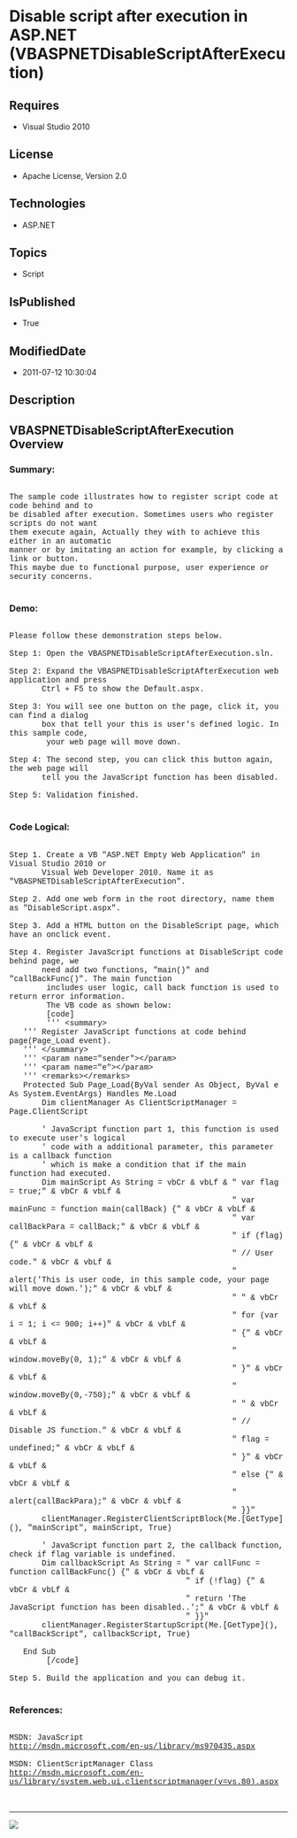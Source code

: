 # Disable script after execution in ASP.NET (VBASPNETDisableScriptAfterExecution)
## Requires
* Visual Studio 2010
## License
* Apache License, Version 2.0
## Technologies
* ASP.NET
## Topics
* Script
## IsPublished
* True
## ModifiedDate
* 2011-07-12 10:30:04
## Description

<p style="font-family:Courier New"></p>
<h2>VBASPNETDisableScriptAfterExecution Overview</h2>
<p style="font-family:Courier New"></p>
<h3>Summary:</h3>
<p style="font-family:Courier New"><br>
The sample code illustrates how to register script code at code behind and to <br>
be disabled after execution. Sometimes users who register scripts do not want <br>
them execute again, Actually they with to achieve this either in an automatic<br>
manner or by imitating an action for example, by clicking a link or button. <br>
This maybe due to functional purpose, user experience or security concerns. <br>
<br>
</p>
<h3>Demo:</h3>
<p style="font-family:Courier New"><br>
Please follow these demonstration steps below.<br>
<br>
Step 1: Open the VBASPNETDisableScriptAfterExecution.sln.<br>
<br>
Step 2: Expand the VBASPNETDisableScriptAfterExecution web application and press <br>
&nbsp; &nbsp; &nbsp; &nbsp;Ctrl &#43; F5 to show the Default.aspx.<br>
<br>
Step 3: You will see one button on the page, click it, you can find a dialog <br>
&nbsp; &nbsp; &nbsp; &nbsp;box that tell your this is user's defined logic. In this sample code,
<br>
&nbsp;&nbsp;&nbsp;&nbsp;&nbsp;&nbsp;&nbsp;&nbsp;your web page will move down.<br>
<br>
Step 4: The second step, you can click this button again, the web page will <br>
&nbsp; &nbsp; &nbsp; &nbsp;tell you the JavaScript function has been disabled.<br>
<br>
Step 5: Validation finished.<br>
<br>
</p>
<h3>Code Logical:</h3>
<p style="font-family:Courier New"><br>
Step 1. Create a VB &quot;ASP.NET Empty Web Application&quot; in Visual Studio 2010 or<br>
&nbsp; &nbsp; &nbsp; &nbsp;Visual Web Developer 2010. Name it as &quot;VBASPNETDisableScriptAfterExecution&quot;.<br>
<br>
Step 2. Add one web form in the root directory, name them as &quot;DisableScript.aspx&quot;.<br>
<br>
Step 3. Add a HTML button on the DisableScript page, which have an onclick event.<br>
<br>
Step 4. Register JavaScript functions at DisableScript code behind page, we<br>
&nbsp; &nbsp; &nbsp; &nbsp;need add two functions, &quot;main()&quot; and &quot;callBackFunc()&quot;. The main function
<br>
&nbsp;&nbsp;&nbsp;&nbsp;&nbsp;&nbsp;&nbsp;&nbsp;includes user logic, call back function is used to return error information.<br>
&nbsp;&nbsp;&nbsp;&nbsp;&nbsp;&nbsp;&nbsp;&nbsp;The VB code as shown below:<br>
&nbsp;&nbsp;&nbsp;&nbsp;&nbsp;&nbsp;&nbsp;&nbsp;[code]<br>
&nbsp;&nbsp;&nbsp;&nbsp;&nbsp;&nbsp;&nbsp;&nbsp;''' &lt;summary&gt;<br>
&nbsp; &nbsp;''' Register JavaScript functions at code behind page(Page_Load event).
<br>
&nbsp; &nbsp;''' &lt;/summary&gt;<br>
&nbsp; &nbsp;''' &lt;param name=&quot;sender&quot;&gt;&lt;/param&gt;<br>
&nbsp; &nbsp;''' &lt;param name=&quot;e&quot;&gt;&lt;/param&gt;<br>
&nbsp; &nbsp;''' &lt;remarks&gt;&lt;/remarks&gt;<br>
&nbsp; &nbsp;Protected Sub Page_Load(ByVal sender As Object, ByVal e As System.EventArgs) Handles Me.Load<br>
&nbsp; &nbsp; &nbsp; &nbsp;Dim clientManager As ClientScriptManager = Page.ClientScript<br>
<br>
&nbsp; &nbsp; &nbsp; &nbsp;' JavaScript function part 1, this function is used to execute user's logical<br>
&nbsp; &nbsp; &nbsp; &nbsp;' code with a additional parameter, this parameter is a callback function
<br>
&nbsp; &nbsp; &nbsp; &nbsp;' which is make a condition that if the main function had executed.<br>
&nbsp; &nbsp; &nbsp; &nbsp;Dim mainScript As String = vbCr & vbLf & &quot; var flag = true;&quot; & vbCr & vbLf &<br>
&nbsp; &nbsp; &nbsp; &nbsp; &nbsp; &nbsp; &nbsp; &nbsp; &nbsp; &nbsp; &nbsp; &nbsp; &nbsp; &nbsp; &nbsp; &nbsp; &nbsp; &nbsp; &nbsp; &nbsp; &nbsp; &nbsp; &nbsp; &nbsp; &quot; var mainFunc = function main(callBack) {&quot; & vbCr & vbLf &<br>
&nbsp; &nbsp; &nbsp; &nbsp; &nbsp; &nbsp; &nbsp; &nbsp; &nbsp; &nbsp; &nbsp; &nbsp; &nbsp; &nbsp; &nbsp; &nbsp; &nbsp; &nbsp; &nbsp; &nbsp; &nbsp; &nbsp; &nbsp; &nbsp; &quot; var callBackPara = callBack;&quot; & vbCr & vbLf &<br>
&nbsp; &nbsp; &nbsp; &nbsp; &nbsp; &nbsp; &nbsp; &nbsp; &nbsp; &nbsp; &nbsp; &nbsp; &nbsp; &nbsp; &nbsp; &nbsp; &nbsp; &nbsp; &nbsp; &nbsp; &nbsp; &nbsp; &nbsp; &nbsp; &quot; if (flag) {&quot; & vbCr & vbLf &<br>
&nbsp; &nbsp; &nbsp; &nbsp; &nbsp; &nbsp; &nbsp; &nbsp; &nbsp; &nbsp; &nbsp; &nbsp; &nbsp; &nbsp; &nbsp; &nbsp; &nbsp; &nbsp; &nbsp; &nbsp; &nbsp; &nbsp; &nbsp; &nbsp; &quot; // User code.&quot; & vbCr & vbLf &<br>
&nbsp; &nbsp; &nbsp; &nbsp; &nbsp; &nbsp; &nbsp; &nbsp; &nbsp; &nbsp; &nbsp; &nbsp; &nbsp; &nbsp; &nbsp; &nbsp; &nbsp; &nbsp; &nbsp; &nbsp; &nbsp; &nbsp; &nbsp; &nbsp; &quot; alert('This is user code, in this sample code, your page will move down.');&quot;
 & vbCr & vbLf &<br>
&nbsp; &nbsp; &nbsp; &nbsp; &nbsp; &nbsp; &nbsp; &nbsp; &nbsp; &nbsp; &nbsp; &nbsp; &nbsp; &nbsp; &nbsp; &nbsp; &nbsp; &nbsp; &nbsp; &nbsp; &nbsp; &nbsp; &nbsp; &nbsp; &quot; &quot; & vbCr & vbLf &<br>
&nbsp; &nbsp; &nbsp; &nbsp; &nbsp; &nbsp; &nbsp; &nbsp; &nbsp; &nbsp; &nbsp; &nbsp; &nbsp; &nbsp; &nbsp; &nbsp; &nbsp; &nbsp; &nbsp; &nbsp; &nbsp; &nbsp; &nbsp; &nbsp; &quot; for (var i = 1; i &lt;= 900; i&#43;&#43;)&quot; & vbCr & vbLf &<br>
&nbsp; &nbsp; &nbsp; &nbsp; &nbsp; &nbsp; &nbsp; &nbsp; &nbsp; &nbsp; &nbsp; &nbsp; &nbsp; &nbsp; &nbsp; &nbsp; &nbsp; &nbsp; &nbsp; &nbsp; &nbsp; &nbsp; &nbsp; &nbsp; &quot; {&quot; & vbCr & vbLf &<br>
&nbsp; &nbsp; &nbsp; &nbsp; &nbsp; &nbsp; &nbsp; &nbsp; &nbsp; &nbsp; &nbsp; &nbsp; &nbsp; &nbsp; &nbsp; &nbsp; &nbsp; &nbsp; &nbsp; &nbsp; &nbsp; &nbsp; &nbsp; &nbsp; &quot; window.moveBy(0, 1);&quot; & vbCr & vbLf &<br>
&nbsp; &nbsp; &nbsp; &nbsp; &nbsp; &nbsp; &nbsp; &nbsp; &nbsp; &nbsp; &nbsp; &nbsp; &nbsp; &nbsp; &nbsp; &nbsp; &nbsp; &nbsp; &nbsp; &nbsp; &nbsp; &nbsp; &nbsp; &nbsp; &quot; }&quot; & vbCr & vbLf &<br>
&nbsp; &nbsp; &nbsp; &nbsp; &nbsp; &nbsp; &nbsp; &nbsp; &nbsp; &nbsp; &nbsp; &nbsp; &nbsp; &nbsp; &nbsp; &nbsp; &nbsp; &nbsp; &nbsp; &nbsp; &nbsp; &nbsp; &nbsp; &nbsp; &quot; window.moveBy(0,-750);&quot; & vbCr & vbLf &<br>
&nbsp; &nbsp; &nbsp; &nbsp; &nbsp; &nbsp; &nbsp; &nbsp; &nbsp; &nbsp; &nbsp; &nbsp; &nbsp; &nbsp; &nbsp; &nbsp; &nbsp; &nbsp; &nbsp; &nbsp; &nbsp; &nbsp; &nbsp; &nbsp; &quot; &quot; & vbCr & vbLf &<br>
&nbsp; &nbsp; &nbsp; &nbsp; &nbsp; &nbsp; &nbsp; &nbsp; &nbsp; &nbsp; &nbsp; &nbsp; &nbsp; &nbsp; &nbsp; &nbsp; &nbsp; &nbsp; &nbsp; &nbsp; &nbsp; &nbsp; &nbsp; &nbsp; &quot; // Disable JS function.&quot; & vbCr & vbLf &<br>
&nbsp; &nbsp; &nbsp; &nbsp; &nbsp; &nbsp; &nbsp; &nbsp; &nbsp; &nbsp; &nbsp; &nbsp; &nbsp; &nbsp; &nbsp; &nbsp; &nbsp; &nbsp; &nbsp; &nbsp; &nbsp; &nbsp; &nbsp; &nbsp; &quot; flag = undefined;&quot; & vbCr & vbLf &<br>
&nbsp; &nbsp; &nbsp; &nbsp; &nbsp; &nbsp; &nbsp; &nbsp; &nbsp; &nbsp; &nbsp; &nbsp; &nbsp; &nbsp; &nbsp; &nbsp; &nbsp; &nbsp; &nbsp; &nbsp; &nbsp; &nbsp; &nbsp; &nbsp; &quot; }&quot; & vbCr & vbLf &<br>
&nbsp; &nbsp; &nbsp; &nbsp; &nbsp; &nbsp; &nbsp; &nbsp; &nbsp; &nbsp; &nbsp; &nbsp; &nbsp; &nbsp; &nbsp; &nbsp; &nbsp; &nbsp; &nbsp; &nbsp; &nbsp; &nbsp; &nbsp; &nbsp; &quot; else {&quot; & vbCr & vbLf &<br>
&nbsp; &nbsp; &nbsp; &nbsp; &nbsp; &nbsp; &nbsp; &nbsp; &nbsp; &nbsp; &nbsp; &nbsp; &nbsp; &nbsp; &nbsp; &nbsp; &nbsp; &nbsp; &nbsp; &nbsp; &nbsp; &nbsp; &nbsp; &nbsp; &quot; alert(callBackPara);&quot; & vbCr & vbLf &<br>
&nbsp; &nbsp; &nbsp; &nbsp; &nbsp; &nbsp; &nbsp; &nbsp; &nbsp; &nbsp; &nbsp; &nbsp; &nbsp; &nbsp; &nbsp; &nbsp; &nbsp; &nbsp; &nbsp; &nbsp; &nbsp; &nbsp; &nbsp; &nbsp; &quot; }}&quot;<br>
&nbsp; &nbsp; &nbsp; &nbsp;clientManager.RegisterClientScriptBlock(Me.[GetType](), &quot;mainScript&quot;, mainScript, True)<br>
<br>
&nbsp; &nbsp; &nbsp; &nbsp;' JavaScript function part 2, the callback function, check if flag variable is undefined.<br>
&nbsp; &nbsp; &nbsp; &nbsp;Dim callbackScript As String = &quot; var callFunc = function callBackFunc() {&quot; & vbCr & vbLf &<br>
&nbsp; &nbsp; &nbsp; &nbsp; &nbsp; &nbsp; &nbsp; &nbsp; &nbsp; &nbsp; &nbsp; &nbsp; &nbsp; &nbsp; &nbsp; &nbsp; &nbsp; &nbsp; &nbsp; &quot; if (!flag) {&quot; & vbCr & vbLf &<br>
&nbsp; &nbsp; &nbsp; &nbsp; &nbsp; &nbsp; &nbsp; &nbsp; &nbsp; &nbsp; &nbsp; &nbsp; &nbsp; &nbsp; &nbsp; &nbsp; &nbsp; &nbsp; &nbsp; &quot; return 'The JavaScript function has been disabled..';&quot; & vbCr & vbLf &<br>
&nbsp; &nbsp; &nbsp; &nbsp; &nbsp; &nbsp; &nbsp; &nbsp; &nbsp; &nbsp; &nbsp; &nbsp; &nbsp; &nbsp; &nbsp; &nbsp; &nbsp; &nbsp; &nbsp; &quot; }}&quot;<br>
&nbsp; &nbsp; &nbsp; &nbsp;clientManager.RegisterStartupScript(Me.[GetType](), &quot;callBackScript&quot;, callbackScript, True)<br>
<br>
&nbsp; &nbsp;End Sub<br>
&nbsp;&nbsp;&nbsp;&nbsp;&nbsp;&nbsp;&nbsp;&nbsp;[/code] &nbsp;<br>
<br>
Step 5. Build the application and you can debug it.<br>
<br>
</p>
<h3>References:</h3>
<p style="font-family:Courier New"><br>
MSDN: JavaScript<br>
<a target="_blank" href="http://msdn.microsoft.com/en-us/library/ms970435.aspx">http://msdn.microsoft.com/en-us/library/ms970435.aspx</a><br>
<br>
MSDN: ClientScriptManager Class<br>
<a target="_blank" href="http://msdn.microsoft.com/en-us/library/system.web.ui.clientscriptmanager(v=vs.80).aspx">http://msdn.microsoft.com/en-us/library/system.web.ui.clientscriptmanager(v=vs.80).aspx</a><br>
<br>
<br>
</p>
<hr>
<div><a href="http://go.microsoft.com/?linkid=9759640" style="margin-top:3px"><img src="http://bit.ly/onecodelogo">
</a></div>
